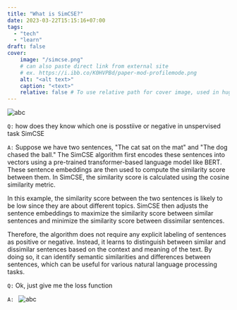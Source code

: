 ```yaml
---
title: "What is SimCSE?"
date: 2023-03-22T15:15:16+07:00
tags:
  - "tech"
  - "learn"
draft: false
cover:
    image: "/simcse.png"
    # can also paste direct link from external site
    # ex. https://i.ibb.co/K0HVPBd/paper-mod-profilemode.png
    alt: "<alt text>"
    caption: "<text>"
    relative: false # To use relative path for cover image, used in hugo Page-bundles
---
```


![abc](https://github.com/princeton-nlp/SimCSE/blob/main/figure/model.png?raw=true)


`Q:` how does they know which one is posstiive or negative in unspervised task SimCSE

`A:` Suppose we have two sentences, "The cat sat on the mat" and "The dog chased the ball." The SimCSE algorithm first encodes these sentences into vectors using a pre-trained transformer-based language model like BERT. These sentence embeddings are then used to compute the similarity score between them. In SimCSE, the similarity score is calculated using the cosine similarity metric.

In this example, the similarity score between the two sentences is likely to be low since they are about different topics. SimCSE then adjusts the sentence embeddings to maximize the similarity score between similar sentences and minimize the similarity score between dissimilar sentences.

Therefore, the algorithm does not require any explicit labeling of sentences as positive or negative. Instead, it learns to distinguish between similar and dissimilar sentences based on the context and meaning of the text. By doing so, it can identify semantic similarities and differences between sentences, which can be useful for various natural language processing tasks.

`Q:` Ok, just give me the loss function

`A: `
![abc](/simcse.png)


